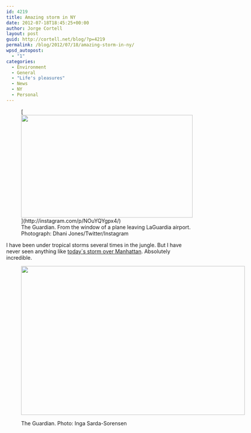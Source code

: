 ```yaml
---
id: 4219
title: Amazing storm in NY
date: 2012-07-18T18:45:25+00:00
author: Jorge Cortell
layout: post
guid: http://cortell.net/blog/?p=4219
permalink: /blog/2012/07/18/amazing-storm-in-ny/
wpsd_autopost:
  - "1"
categories:
  - Environment
  - General
  - "Life's pleasures"
  - News
  - NY
  - Personal
---
```

<figure style="width: 460px" class="wp-caption aligncenter">[<img title="STORM" src="http://static.guim.co.uk/sys-images/Guardian/Pix/pictures/2012/7/18/1342647729182/Severe-storm-breaks-over--008.jpg" alt="" width="460" height="276" />](http://instagram.com/p/NOuYQYgpx4/)<figcaption class="wp-caption-text">The Guardian. From the window of a plane leaving LaGuardia airport. Photograph: Dhani Jones/Twitter/Instagram</figcaption></figure> 

I have been under tropical storms several times in the jungle. But I have never seen anything like <a title="http://www.guardian.co.uk/weather/us-news-blog/2012/jul/18/severe-summer-storm-new-york" href="http://www.guardian.co.uk/weather/us-news-blog/2012/jul/18/severe-summer-storm-new-york" target="_blank">today`s storm over Manhattan</a>. Absolutely incredible.<figure style="width: 600px" class="wp-caption aligncenter">

<img title="CLOUDS" src="http://twitpic.com/show/large/a93p8j" alt="" width="600" height="400" /><figcaption class="wp-caption-text">The Guardian. Photo: Inga Sarda-Sorensen</figcaption></figure>